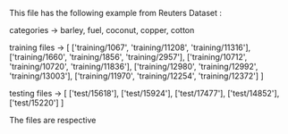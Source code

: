 This file has the following example from Reuters Dataset :

categories  -> barley, fuel, coconut, copper, cotton

training files -> [
  ['training/1067', 'training/11208', 'training/11316'], 
  ['training/1660', 'training/1856', 'training/2957'], 
  ['training/10712', 'training/10720', 'training/11836'],
  ['training/12980', 'training/12992', 'training/13003'],
  ['training/11970', 'training/12254', 'training/12372']
]

testing files -> [
  ['test/15618'], 
  ['test/15924'], 
  ['test/17477'], 
  ['test/14852'], 
  ['test/15220']
]


The files are respective

